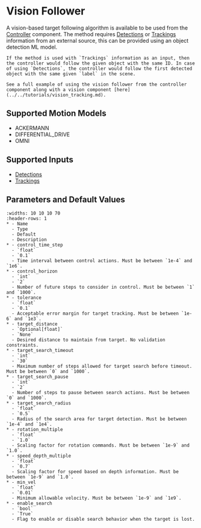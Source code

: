 # Vision Follower

A vision-based target following algorithm is available to be used from the [Controller](../../navigation/control.md) component. The method requires [Detections](../types.md/#supported-ros2-messages) or [Trackings](../types.md/#supported-ros2-messages) information from an external source, this can be provided using an object detection ML model.

```{note}
If the method is used with `Trackings` information as an input, then the controller would follow the given object with the same ID. In case of using `Detections`, the controller would follow the first detected object with the same given `label` in the scene.
```

```{seealso}
See a full example of using the vision follower from the controller component along with a vision component [here](../../tutorials/vision_tracking.md).
```

## Supported Motion Models

- ACKERMANN
- DIFFERENTIAL_DRIVE
- OMNI

## Supported Inputs

- [Detections](../types.md/#supported-ros2-messages)
- [Trackings](../types.md/#supported-ros2-messages)

## Parameters and Default Values

```{list-table}
:widths: 10 10 10 70
:header-rows: 1
* - Name
  - Type
  - Default
  - Description
* - control_time_step
  - `float`
  - `0.1`
  - Time interval between control actions. Must be between `1e-4` and `1e6`.
* - control_horizon
  - `int`
  - `2`
  - Number of future steps to consider in control. Must be between `1` and `1000`.
* - tolerance
  - `float`
  - `0.1`
  - Acceptable error margin for target tracking. Must be between `1e-6` and `1e3`.
* - target_distance
  - `Optional[float]`
  - `None`
  - Desired distance to maintain from target. No validation constraints.
* - target_search_timeout
  - `int`
  - `30`
  - Maximum number of steps allowed for target search before timeout. Must be between `0` and `1000`.
* - target_search_pause
  - `int`
  - `2`
  - Number of steps to pause between search actions. Must be between `0` and `1000`.
* - target_search_radius
  - `float`
  - `0.5`
  - Radius of the search area for target detection. Must be between `1e-4` and `1e4`.
* - rotation_multiple
  - `float`
  - `1.0`
  - Scaling factor for rotation commands. Must be between `1e-9` and `1.0`.
* - speed_depth_multiple
  - `float`
  - `0.7`
  - Scaling factor for speed based on depth information. Must be between `1e-9` and `1.0`.
* - min_vel
  - `float`
  - `0.01`
  - Minimum allowable velocity. Must be between `1e-9` and `1e9`.
* - enable_search
  - `bool`
  - `True`
  - Flag to enable or disable search behavior when the target is lost.
```
